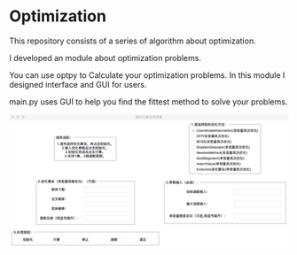# Optimization
This repository consists of a series of algorithm about optimization.

I developed an module about optimization problems.

You can use optpy to Calculate your optimization problems. In this module I designed interface and GUI for users.

main.py uses GUI to help you find the fittest method to solve your problems.

![GUI](https://github.com/AKL-FIRE/Optimization/blob/master/optpy/GUI.png)
